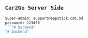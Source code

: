 ## `Car2Go Server Side`

```bash
Super-admin: support@appstick.com.bd
password: 123456
```"# backend" 
"# backend" 
